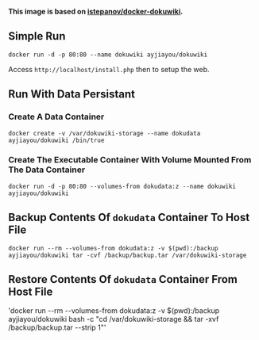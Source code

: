 **This image is based on [istepanov/docker-dokuwiki](https://github.com/istepanov/docker-dokuwiki).**


## Simple Run
`docker run -d -p 80:80 --name dokuwiki ayjiayou/dokuwiki`

Access `http://localhost/install.php` then to setup the web.


## Run With Data Persistant

### Create A Data Container
`docker create -v /var/dokuwiki-storage --name dokudata ayjiayou/dokuwiki /bin/true`

### Create The Executable Container With Volume Mounted From The Data Container
`docker run -d -p 80:80 --volumes-from dokudata:z --name dokuwiki ayjiayou/dokuwiki`


## Backup Contents Of `dokudata` Container To Host File

`docker run --rm --volumes-from dokudata:z -v $(pwd):/backup ayjiayou/dokuwiki tar -cvf /backup/backup.tar /var/dokuwiki-storage`


## Restore Contents Of `dokudata` Container From Host File

'docker run --rm --volumes-from dokudata:z -v $(pwd):/backup  ayjiayou/dokuwiki bash -c "cd /var/dokuwiki-storage && tar -xvf /backup/backup.tar --strip 1"'

